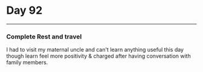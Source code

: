 # Day 92
___
### Complete Rest and travel
I had to visit my maternal uncle and can't learn anything useful this day though learn feel more positivity & charged after having conversation with family members.